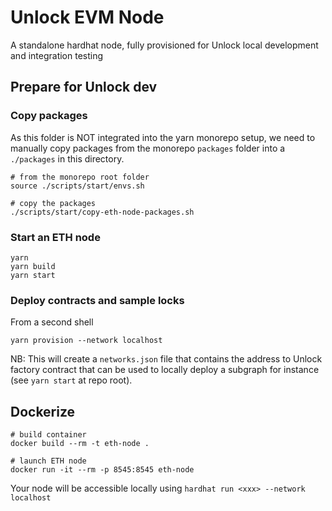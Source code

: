 # Unlock EVM Node

A standalone hardhat node, fully provisioned for Unlock local development and integration testing

## Prepare for Unlock dev

### Copy packages

As this folder is NOT integrated into the yarn monorepo setup, we need to manually copy packages
from the monorepo `packages` folder into a `./packages` in this directory.

```shell
# from the monorepo root folder
source ./scripts/start/envs.sh

# copy the packages
./scripts/start/copy-eth-node-packages.sh
```

### Start an ETH node

```
yarn
yarn build
yarn start
```

### Deploy contracts and sample locks

From a second shell

```
yarn provision --network localhost
```

NB: This will create a `networks.json` file that contains the address to Unlock factory contract
that can be used to locally deploy a subgraph for instance (see `yarn start` at repo root).

## Dockerize

```
# build container
docker build --rm -t eth-node .

# launch ETH node
docker run -it --rm -p 8545:8545 eth-node
```

Your node will be accessible locally using `hardhat run <xxx> --network localhost`
